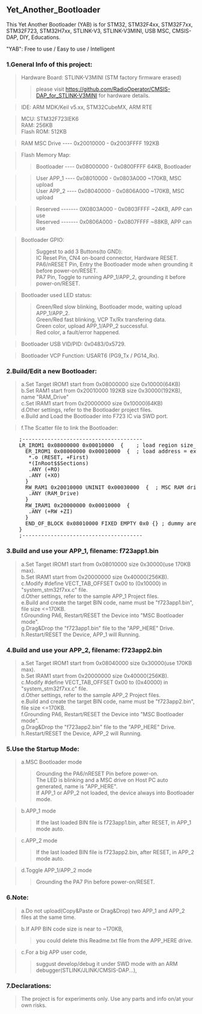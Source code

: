 ## Yet_Another_Bootloader  
This Yet Another Bootloader (YAB) is for STM32, STM32F4xx, STM32F7xx, STM32F723, STM32H7xx, STLINK-V3, STLINK-V3MINI, USB MSC, CMSIS-DAP, DIY, Educations.  
      
"YAB": Free to use / Easy to use / Intelligent  
  
  
### 1.General Info of this project:  

>  Hardware Board: STLINK-V3MINI (STM factory firmware erased)  
>>  please visit https://github.com/RadioOperator/CMSIS-DAP_for_STLINK-V3MINI for hardware details.
    
>  IDE: ARM MDK/Keil v5.xx, STM32CubeMX, ARM RTE  
  
>  MCU:        STM32F723IEK6  
>  RAM:        256KB  
>  Flash ROM:  512KB  
    
>  RAM MSC Drive ---- 0x20010000 - 0x2003FFFF  192KB  
      
>  Flash Memory Map:  
>>    Bootloader ---- 0x08000000 - 0x0800FFFF  64KB, Bootloader   
  
>>    User APP_1 ---- 0x08010000 - 0x0803A000  ~170KB, MSC upload  
>>    User APP_2 ---- 0x08040000 - 0x0806A000  ~170KB, MSC upload  
      
>>    Reserved -------  0X0803A000 - 0x0803FFFF  ~24KB, APP can use  
>>    Reserved -------  0x0806A000 - 0x0807FFFF  ~88KB, APP can use  
    
>  Bootloader GPIO:  
>>    Suggest to add 3 Buttons(to GND):  
>>      IC Reset Pin, CN4 on-board connector, Hardware RESET.  
>>      PA6/nRESET Pin, Entry the Bootloader mode when grounding it before power-on/RESET.  
>>      PA7 Pin, Toggle to running APP_1/APP_2, grounding it before power-on/RESET.  
      
>  Bootloader used LED status:  
>>    Green/Red slow blinking, Bootloader mode, waiting upload APP_1/APP_2.  
>>    Green/Red fast blinking, VCP Tx/Rx transfering data.  
>>    Green color, upload APP_1/APP_2 successful.  
>>    Red   color, a fault/error happened.  
      
>  Bootloader USB VID/PID:  0x0483/0x5729.  
    
>  Bootloader VCP Function: USART6 (PG9_Tx / PG14_Rx).  
    
    
### 2.Build/Edit a new Bootloader:  
    
>  a.Set Target IROM1 start from 0x08000000 size 0x10000(64KB)  
>  b.Set RAM1 start from 0x20010000 192KB size 0x30000(192KB), name "RAM_Drive"  
>  c.Set IRAM1 start from 0x20000000 size 0x10000(64KB)  
>  d.Other settings, refer to the Bootloader project files.  
>  e.Build and Load the Bootloader into F723 IC via SWD port.  
    
>  f.The Scatter file to link the Bootloader:  
<pre>
    ;--------------------------------------  
    LR_IROM1 0x08000000 0x00010000  {    ; load region size_region  
      ER_IROM1 0x08000000 0x00010000  {  ; load address = execution address  
       *.o (RESET, +First)  
       *(InRoot$$Sections)  
       .ANY (+RO)  
       .ANY (+XO)  
      }  
      RW_RAM1 0x20010000 UNINIT 0x00030000  {  ; MSC RAM drive  
       .ANY (RAM_Drive)  
      }  
      RW_IRAM1 0x20000000 0x00010000  {  
       .ANY (+RW +ZI)  
      }  
      END_OF_BLOCK 0x08010000 FIXED EMPTY 0x0 {} ; dummy area to fill 0xFF  
    }  
    ;--------------------------------------  
</pre>
    
### 3.Build and use your APP_1, filename: f723app1.bin  
    
>  a.Set Target IROM1 start from 0x08010000 size 0x30000(use 170KB max).  
>  b.Set IRAM1 start from 0x20000000 size 0x40000(256KB).  
>  c.Modify #define VECT_TAB_OFFSET 0x00 to (0x10000) in "system_stm32f7xx.c" file.  
>  d.Other settings, refer to the sample APP_1 Project files.  
>  e.Build and create the target BIN code, name must be "f723app1.bin", file size <=170KB.  
>  f.Grounding PA6, Restart/RESET the Device into "MSC Bootloader mode".  
>  g.Drag&Drop the "f723app1.bin" file to the "APP_HERE" Drive.  
>  h.Restart/RESET the Device, APP_1 will Running.  
    
    
### 4.Build and use your APP_2, filename: f723app2.bin  
    
>  a.Set Target IROM1 start from 0x08040000 size 0x30000(use 170KB max).  
>  b.Set IRAM1 start from 0x20000000 size 0x40000(256KB).  
>  c.Modify #define VECT_TAB_OFFSET 0x00 to (0x40000) in "system_stm32f7xx.c" file.  
>  d.Other settings, refer to the sample APP_2 Project files.  
>  e.Build and create the target BIN code, name must be "f723app2.bin", file size <=170KB.  
>  f.Grounding PA6, Restart/RESET the Device into "MSC Bootloader mode".  
>  g.Drag&Drop the "f723app2.bin" file to the "APP_HERE" Drive.  
>  h.Restart/RESET the Device, APP_2 will Running.  
      
      
### 5.Use the Startup Mode:  
  
>  a.MSC Bootloader mode  
>>    Grounding the PA6/nRESET Pin before power-on.  
>>    The LED is blinking and a MSC drive on Host PC auto generated, name is "APP_HERE".  
>>    If APP_1 or APP_2 not loaded, the device always into Bootloader mode.  
      
>  b.APP_1 mode  
>>    If the last loaded BIN file is f723app1.bin, after RESET, in APP_1 mode auto.  

>  c.APP_2 mode  
>>    If the last loaded BIN file is f723app2.bin, after RESET, in APP_2 mode auto.  
      
>  d.Toggle APP_1/APP_2 mode  
>>    Grounding the PA7 Pin before power-on/RESET.  
      
      
### 6.Note:  
    
>  a.Do not upload(Copy&Paste or Drag&Drop) two APP_1 and APP_2 files at the same time.  
    
>  b.If APP BIN code size is near to ~170KB,   
>>    you could delete this Readme.txt file from the APP_HERE drive.  
      
>  c.For a big APP user code,   
>>    suggust develop/debug it under SWD mode with an ARM debugger(STLINK/JLINK/CMSIS-DAP...),  
    
    
### 7.Declarations:  
  
>  The project is for experiments only. Use any parts and info on/at your own risks.  
  

